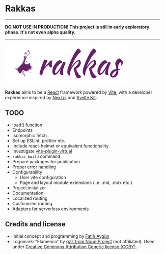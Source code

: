 # Rakkas

---

**DO NOT USE IN PRODUCTION! This project is still in early exploratory phase. It's not even alpha quality.**

---

![](shared-assets/logo.png)

**Rakkas** aims to be a [React](https://reactjs.org) framework powered by [Vite](https://vitejs.dev), with a developer experience inspired by [Next.js](https://nextjs.org) and [Svelte Kit](https://kit.svelte.dev).


## TODO
- load() function
- Endpoints
- Isomorphic fetch
- Set up ESLint, prettier etc.
- Include react-helmet or equivalent functionality
- Investigate [vite-plugin-virtual](https://github.com/patak-js/vite-plugin-virtual)
- `rakkas build` command
- Prepare packages for publication
- Proper error handling
- Configurability
  - User vite configuration
  - Page and layout module extensions (i.e. .md, .mdx etc.)
- Project initializer
- Documentation
- Localized routing
- Customized routing
- Adapters for serverless environments

## Credits and license
- Initial concept and programming by [Fatih Aygün](https://github.com/cyco130)
- Logomark: “Flamenco” by [gzz from Noun Project](https://thenounproject.com/term/flamenco/111303/) (not affiliated). Used under [Creative Commons Attribution Generic license (CCBY)](https://creativecommons.org/licenses/by/2.0/).
